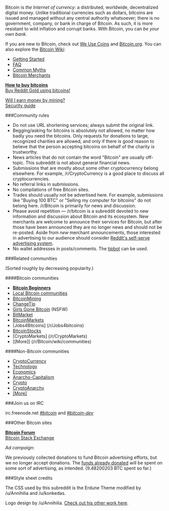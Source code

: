 Bitcoin is *the Internet of currency*: a distributed, worldwide, decentralized digital money. Unlike traditional currencies such as dollars, bitcoins are issued and managed without any central authority whatsoever; there is no government, company, or bank in charge of Bitcoin. As such, it is more resistant to wild inflation and corrupt banks. With Bitcoin, you can *be your own bank*.

If you are new to Bitcoin, check out [We Use Coins](https://www.weusecoins.com/en/) and [Bitcoin.org](http://bitcoin.org/). You can also explore the [Bitcoin Wiki](http://bitcoin.it):

* [Getting Started](https://bitcoin.org/en/getting-started)  
* [FAQ](https://en.bitcoin.it/wiki/Faq)  
* [Common Myths](https://en.bitcoin.it/wiki/Myths)  
* [Bitcoin Merchants](https://en.bitcoin.it/wiki/Trade)

**[How to buy bitcoins](http://howtobuybitcoins.info/)**  
[Buy Reddit Gold using bitcoins!](http://www.reddit.com/gold/about/)

[Will I earn money by mining?](http://www.reddit.com/r/Bitcoin/comments/18r5qc/will_i_earn_money_by_mining_an_answer_to_all/)  
[Security guide](http://www.reddit.com/r/Bitcoin/comments/1pxy4w/basic_bitcoin_security_guide/)

###Community rules

* Do not use URL shortening services; always submit the original link.
* Begging/asking for bitcoins is absolutely not allowed, no matter how badly you need the bitcoins. Only requests for donations to large, recognized charities are allowed, and only if there is good reason to believe that the person accepting bitcoins on behalf of the charity is trustworthy.
* News articles that do not contain the word "Bitcoin" are usually off-topic. This subreddit is not about general financial news.
* Submissions that are mostly about some other cryptocurrency belong elsewhere. For example, /r/CryptoCurrency is a good place to discuss all cryptocurrencies.
* No referral links in submissions.
* No compilations of free Bitcoin sites.
* Trades should usually not be advertised here. For example, submissions like "Buying 100 BTC" or "Selling my computer for bitcoins" do not belong here. /r/Bitcoin is primarily for news and discussion.
* Please avoid repetition — /r/bitcoin is a subreddit devoted to new information and discussion about Bitcoin and its ecosystem. New merchants are welcome to announce their services for Bitcoin, but after those have been announced they are no longer news and should not be re-posted. Aside from *new* merchant announcements, those interested in advertising to our audience should consider [Reddit's self-serve advertising system](http://www.reddit.com/ad_inq/).
* No wallet addresses in posts/comments. The [tipbot](/r/changetip) can be used.

###Related communities

(Sorted roughly by decreasing popularity.)

####Bitcoin communities

* **[Bitcoin Beginners](/r/bitcoinbeginners)**
* [Local Bitcoin communities](/r/Bitcoin/wiki/local_communities)
* [BitcoinMining](/r/bitcoinmining)
* [ChangeTip](/r/changetip)
* [Girls Gone Bitcoin](/r/GirlsGoneBitcoin) (NSFW)
* [BitMarket](/r/bitmarket)
* [BitcoinMarkets](/r/BitcoinMarkets)
* [Jobs4Bitcoins] (/r/Jobs4bitcoins)
* [BitcoinStocks](/r/BitcoinStocks)
* [CryptoMarkets] (/r/CryptoMarkets)
* [[More]] (/r/Bitcoin/wiki/communities)

####Non-Bitcoin communities

* [CryptoCurrency](/r/CryptoCurrency)
* [Technology](/r/technology)
* [Economics](/r/economics)
* [Anarcho-Capitalism](/r/Anarcho_Capitalism)
* [Crypto](/r/crypto)
* [CryptoAnarchy](/r/cryptoanarchy)
* [[More]](/r/Bitcoin/wiki/communities)

###Join us on IRC

irc.freenode.net [*#bitcoin*](https://webchat.freenode.net/?channels=bitcoin) and [*#bitcoin-dev*](https://webchat.freenode.net/?channels=bitcoin-dev)

###Other Bitcoin sites

**[Bitcoin Forum](https://bitcointalk.org)**  
[Bitcoin Stack Exchange](https://bitcoin.stackexchange.com)



*Ad campaign:*

We previously collected donations to fund Bitcoin advertising efforts, but we no longer accept donations. The [funds already donated](http://blockexplorer.com/q/getreceivedbyaddress/16KaCJB7fVuT6hvA7wzgzVjAnHz28bNvvh) will be spent on some sort of advertising, as intended. (9.48200203 BTC spent so far.)

###Style sheet credits

The CSS used by this subreddit is the Erdune Theme modified by /u/Annihilia and /u/konkedas.

Logo design by /u/Annihilia. [Check out his other work here](http://www.lunarcannon.com).